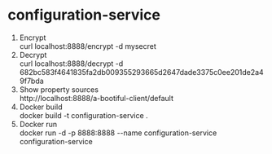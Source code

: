 # configuration-service

1. Encrypt <br/>
  curl localhost:8888/encrypt -d mysecret
2. Decrypt <br/>
  curl localhost:8888/decrypt -d 682bc583f4641835fa2db009355293665d2647dade3375c0ee201de2a49f7bda
3. Show property sources <br/>
  http://localhost:8888/a-bootiful-client/default
4. Docker build <br/>
  docker build -t configuration-service .
5. Docker run <br />
  docker run -d -p 8888:8888 --name configuration-service configuration-service
